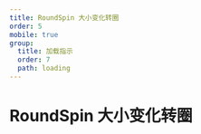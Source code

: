 ```yaml
---
title: RoundSpin 大小变化转圈
order: 5
mobile: true
group:
  title: 加载指示
  order: 7
  path: loading
---
```


# RoundSpin 大小变化转圈

<code src="../demo/RoundSpin.tsx"></code>
<API src="../src/RoundSpin.tsx"></API>
